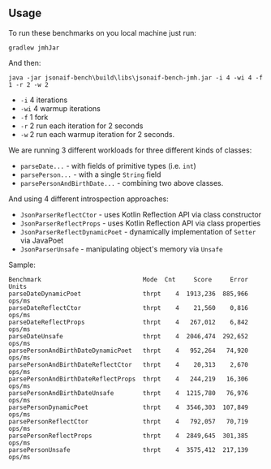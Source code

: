 ## Usage

To run these benchmarks on you local machine just run:

```
gradlew jmhJar
```

And then:

```
java -jar jsonaif-bench\build\libs\jsonaif-bench-jmh.jar -i 4 -wi 4 -f 1 -r 2 -w 2 
```

* `-i`  4 iterations
* `-wi` 4 warmup iterations
* `-f`  1 fork
* `-r`  2 run each iteration for 2 seconds
* `-w`  2 run each warmup iteration for 2 seconds.

We are running 3 different workloads for three different kinds of classes:
* `parseDate...` - with fields of primitive types (i.e. `int`)
* `parsePerson...` - with a single `String` field
* `parsePersonAndBirthDate...` - combining two above classes.

And using 4 different introspection approaches:
* `JsonParserReflectCtor` - uses Kotlin Reflection API via class constructor
* `JsonParserReflectProps` - uses Kotlin Reflection API via class properties
* `JsonParserReflectDynamicPoet` - dynamically implementation of `Setter` via JavaPoet
* `JsonParserUnsafe` - manipulating object's memory via `Unsafe`

Sample:
```
Benchmark                            Mode  Cnt     Score     Error   Units
parseDateDynamicPoet                 thrpt    4  1913,236  885,966  ops/ms
parseDateReflectCtor                 thrpt    4    21,560    0,816  ops/ms
parseDateReflectProps                thrpt    4   267,012    6,842  ops/ms
parseDateUnsafe                      thrpt    4  2046,474  292,652  ops/ms
parsePersonAndBirthDateDynamicPoet   thrpt    4   952,264   74,920  ops/ms
parsePersonAndBirthDateReflectCtor   thrpt    4    20,313    2,670  ops/ms
parsePersonAndBirthDateReflectProps  thrpt    4   244,219   16,306  ops/ms
parsePersonAndBirthDateUnsafe        thrpt    4  1215,780   76,976  ops/ms
parsePersonDynamicPoet               thrpt    4  3546,303  107,849  ops/ms
parsePersonReflectCtor               thrpt    4   792,057   70,719  ops/ms
parsePersonReflectProps              thrpt    4  2849,645  301,385  ops/ms
parsePersonUnsafe                    thrpt    4  3575,412  217,139  ops/ms
```